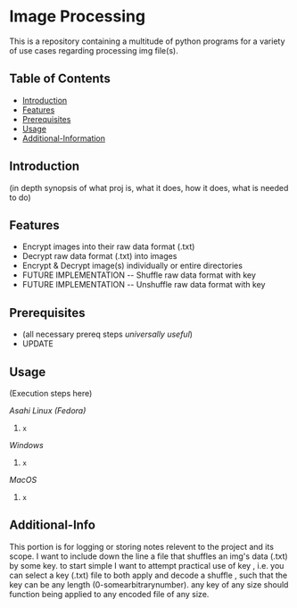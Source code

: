 # Image Processing

This is a repository containing a multitude of python programs for a variety of use cases regarding processing img file(s).

## Table of Contents
- [Introduction](#introduction)
- [Features](#features)
- [Prerequisites](#prerequisites)
- [Usage](#usage)
- [Additional-Information](#Additional-Info)

## Introduction

(in depth synopsis of what proj is, what it does, how it does, what is needed to do)

## Features

- Encrypt images into their raw data format (.txt)
- Decrypt raw data format (.txt) into images
- Encrypt & Decrypt image(s) individually or entire directories
- FUTURE IMPLEMENTATION -- Shuffle raw data format with key
- FUTURE IMPLEMENTATION -- Unshuffle raw data format with key

## Prerequisites

- (all necessary prereq steps *universally useful*)
- UPDATE

## Usage
(Execution steps here)

_Asahi Linux (Fedora)_
1. `x`

_Windows_
1. `x`

_MacOS_
1. `x`

## Additional-Info

This portion is for logging or storing notes relevent to the project and its scope. I want to include down the line a file that shuffles an img's data (.txt) by some key. to start simple I want to attempt practical use of key , i.e. you can select a key (.txt) file to both apply and decode a shuffle , such that the key can be any length (0-somearbitrarynumber). any key of any size should function being applied to any encoded file of any size.
